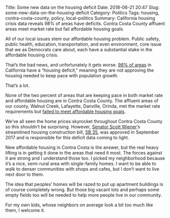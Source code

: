 Title: Some new data on the housing deficit
Date: 2018-06-21 20:47
Slug: some-new-data-on-the-housing-deficit
Category: Politics
Tags: housing, contra-costa-county, policy, local-politics
Summary: California housing crisis data reveals 98% of areas have deficits. Contra Costa County affluent areas meet market rate but fail affordable housing goals.

All of our local issues stem our affordable housing problem. Public safety, public health, education, transportation, and even environment, core issue that we as Democrats care about, each have a substantial stake in the affordable housing crisis.

That’s the bad news, and unfortunately it gets worse. [98% of areas](https://www.mercurynews.com/2018/02/01/housing-shortage-new-report-shows-how-california-cities-and-counties-stack-up/) in California have a “housing deficit,” meaning they are not approving the housing needed to keep pace with population growth.

That’s a lot.

None of the two percent of areas that are keeping pace in both market rate and affordable housing are in Contra Costa County. The affluent areas of our county, Walnut Creek, Lafayette, Danville, Orinda, met the market rate requirements but [failed to meet affordable housing goals](http://www.hcd.ca.gov/community-development/housing-element/docs/SB35_StatewideDeterminationSummary01312018.pdf).

We’ve all seen the home prices skyrocket throughout Contra Costa County so this shouldn’t be surprising. However, [Senator Scott Wiener](http://sd11.senate.ca.gov/)’s streamlined housing construction bill, [SB 35](https://leginfo.legislature.ca.gov/faces/billNavClient.xhtml?bill_id=201720180SB35), was approved in September 2017 and is responsible for this deficit data coming to light.

New affordable housing in Contra Costa is the answer, but the real heavy lifting is in getting it done in the areas that need it most. The forces against it are strong and I understand those too. I picked my neighborhood because it’s a nice, semi-rural area with single-family homes. I want to be able to walk to denser communities with shops and cafes, but I don’t want to live next door to them.

The idea that peoples’ homes will be razed to put up apartment buildings is of course completely wrong. But those big vacant lots and perhaps some empty fields too will be needed to help more people live in our community.

For my own kids, whose neighbors on average look a bit too much like them, I welcome it.